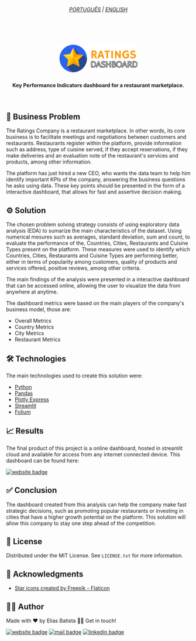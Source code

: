 <!--- LANGUAGE --->
<h6 align="center"> <a href="/README.md">PORTUGUÊS</a> | <a href="/README_en.md">ENGLISH</a>
</h6>

<br>
<h1 align="center">
    <img alt="Restaurants Dashboard" src="./img/logo.png" />
</h1>

<h4>
<p align="center">Key Performance Indicators dashboard for a restaurant marketplace.</p>
</h4>
<br>

## 🏬 Business Problem

The Ratings Company is a restaurant marketplace. In other words, its core business is to facilitate meetings and negotiations between customers and restaurants. Restaurants register within the platform, provide information such as address, type of cuisine served, if they accept reservations, if they make deliveries and an evaluation note of the restaurant's services and products, among other information.

The platform has just hired a new CEO, who wants the data team to help him identify important KPIs of the company, answering the business questions he asks using data. These key points should be presented in the form of a interactive dashboard, that allows for fast and assertive decision making.

## ⚙️ Solution

The chosen problem solving strategy consists of using exploratory data analysis (EDA) to sumarize the main characteristics of the dataset. Using numerical mesures such as averages, standard deviation, sum and count, to evaluate the performance of the, Countries, Cities, Restaurants and Cuisine Types present on the platform. These measures were used to identify which Countries, Cities, Restaurants and Cuisine Types are performing better, either in terms of popularity among customers, quality of products and services offered, positive reviews, among other criteria. 

The main findings of the analysis were presented in a interactive dashboard that can be accessed online, allowing the user to visualize the data from anywhere at anytime. 

The dashboard metrics were based on the main players of the company's business model, those are:

- Overall Metrics
- Country Metrics
- City Metrics
- Restaurant Metrics

## 🛠️ Technologies
The main technologies used to create this solution were:

- [Python](https://www.python.org/)
- [Pandas](https://pandas.pydata.org/)
- [Plotly Express](https://plotly.com/python/plotly-express/)
- [Streamlit](https://streamlit.io/)
- [Folium](https://python-visualization.github.io/folium/)

## 📈 Results

The final product of this project is a online dashboard, hosted in streamlit cloud and available for access from any internet connected device. This dashboard can be found here:

<a href="https://ratings-dashboard.streamlit.app/" target="_blank"><img src="https://img.shields.io/badge/streamlit-Ratings Dashboard-ff5d5d?style=for-the-badge&logo=streamlit&logoColor=white" alt="website badge"></a>

## ✅ Conclusion

The dashboard created from this analysis can help the company make fast strategic decisions, such as promoting popular restaurants or investing in cities that have a higher growth potential on the platform. This solution will allow this company to stay one step ahead of the competition.

## 📄 License
Distributed under the MIT License. See `LICENSE.txt` for more information.

## 👏 Acknowledgments

- [Star icons created by Freepik - Flaticon](https://www.flaticon.com/free-icons/star)

## 🧑‍💻 Author
Made with ❤️ by Elias Batista 👋🏽 Get in touch!

<a href="https://eliasbatista.com" target="_blank"><img src="https://img.shields.io/badge/WEBSITE-689f38?style=for-the-badge&logo=About.me&logoColor=white" alt="website badge"></a>
<a href = "mailto:contato@eliasbatista.com" target="_blank"><img src="https://img.shields.io/badge/Email-D14836?style=for-the-badge&logo=gmail&logoColor=white" alt="mail badge"></a>
<a href="https://www.linkedin.com/in/eliasbatistasouza/" target="_blank"><img src="https://img.shields.io/badge/-LinkedIn-%230077B5?style=for-the-badge&logo=linkedin&logoColor=white" alt="linkedin badge"></a> 
